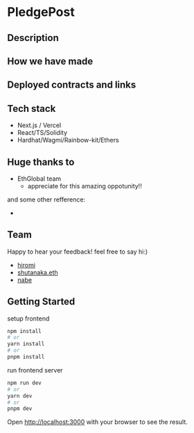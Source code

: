 # PledgePost

## Description

## How we have made

## Deployed contracts and links

## Tech stack

- Next.js / Vercel
- React/TS/Solidity
- Hardhat/Wagmi/Rainbow-kit/Ethers

## Huge thanks to

- EthGlobal team
  - appreciate for this amazing oppotunity!!

and some other refference:

-

## Team

Happy to hear your feedback! feel free to say hi:)

- [hiromi](https://twitter.com)
- [shutanaka.eth](https://twitter.com/shutanaka_jp)
- [nabe](https://twitter.com)

## Getting Started

setup frontend

```bash
npm install
# or
yarn install
# or
pnpm install
```

run frontend server

```bash
npm run dev
# or
yarn dev
# or
pnpm dev
```

Open [http://localhost:3000](http://localhost:3000) with your browser to see the result.
